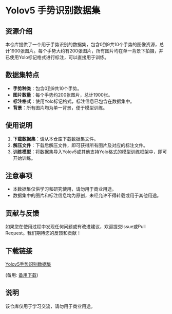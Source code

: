 # Yolov5 手势识别数据集

## 资源介绍

本仓库提供了一个用于手势识别的数据集，包含0到9共10个手势的图像资源，总计1900张图片。每个手势大约有200张图片，所有图片均在单一背景下拍摄，并已使用Yolo标记格式进行标注，可以直接用于训练。

## 数据集特点

- **手势种类**：包含0到9共10个手势。
- **图片数量**：每个手势约200张图片，总计1900张。
- **标注格式**：使用Yolo标记格式，标注信息已包含在数据集中。
- **背景**：所有图片均为单一背景，便于模型训练。

## 使用说明

1. **下载数据集**：请从本仓库下载数据集文件。
2. **解压文件**：下载后解压文件，即可获得所有图片及对应的标注文件。
3. **训练模型**：将数据集导入Yolov5或其他支持Yolo格式的模型训练框架中，即可开始训练。

## 注意事项

- 本数据集仅供学习和研究使用，请勿用于商业用途。
- 数据集中的图片和标注信息均为原创，未经允许不得转载或用于其他用途。

## 贡献与反馈

如果您在使用过程中发现任何问题或有改进建议，欢迎提交Issue或Pull Request。我们期待您的反馈和贡献！

## 下载链接
[Yolov5手势识别数据集](https://pan.quark.cn/s/ea44a08231a8) 

(备用: [备用下载](https://pan.baidu.com/s/1XwIt4RRq-JunNTst4DbNHQ?pwd=1234))

## 说明

该仓库仅用于学习交流，请勿用于商业用途。
